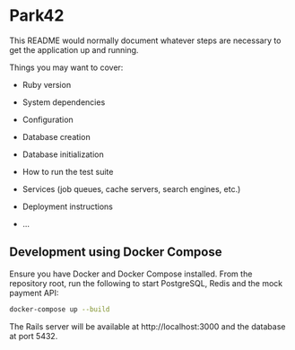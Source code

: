 # Park42

This README would normally document whatever steps are necessary to get the
application up and running.

Things you may want to cover:

* Ruby version

* System dependencies

* Configuration

* Database creation

* Database initialization

* How to run the test suite

* Services (job queues, cache servers, search engines, etc.)

* Deployment instructions

* ...

## Development using Docker Compose

Ensure you have Docker and Docker Compose installed. From the repository root,
run the following to start PostgreSQL, Redis and the mock payment API:

```bash
docker-compose up --build
```

The Rails server will be available at http://localhost:3000 and the database at port 5432.

